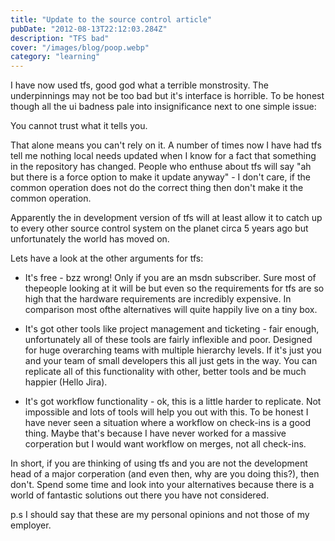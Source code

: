 ```yaml
---
title: "Update to the source control article"
pubDate: "2012-08-13T22:12:03.284Z"
description: "TFS bad"
cover: "/images/blog/poop.webp"
category: "learning"
---
```


I have now used tfs, good god what a terrible monstrosity. The underpinnings may not be too bad but it's interface is horrible. To be honest though all the ui badness pale into insignificance next to one simple issue:

You cannot trust what it tells you.

That alone means you can't rely on it. A number of times now I have had tfs tell me nothing local needs updated when I know for a fact that something in the repository has changed. People who enthuse about tfs will say "ah but there is a force option to make it update anyway" - I don't care, if the common operation does not do the correct thing then don't make it the common operation.

Apparently the in development version of tfs will at least allow it to catch up to every other source control system on the planet circa 5 years ago but unfortunately the world has moved on.

Lets have a look at the other arguments for tfs:

- It's free - bzz wrong! Only if you are an msdn subscriber. Sure most of thepeople looking at it will be but even so the requirements for tfs are so high
  that the hardware requirements are incredibly expensive. In comparison most ofthe alternatives will quite happily live on a tiny box.

- It's got other tools like project management and ticketing - fair enough, unfortunately all of these tools are fairly inflexible and poor. Designed for
  huge overarching teams with multiple hierarchy levels. If it's just you and your team of small developers this all just gets in the way. You can replicate all of this functionality with other, better tools and be much happier (Hello Jira).

- It's got workflow functionality - ok, this is a little harder to replicate. Not impossible and lots of tools will help you out with this. To be honest I
  have never seen a situation where a workflow on check-ins is a good thing. Maybe that's because I have never worked for a massive corperation but I would want workflow on merges, not all check-ins.

In short, if you are thinking of using tfs and you are not the development head of a major corperation (and even then, why are you doing this?), then don't. Spend some time and look into your alternatives because there is a world of fantastic solutions out there you have not considered.

p.s I should say that these are my personal opinions and not those of my employer.

